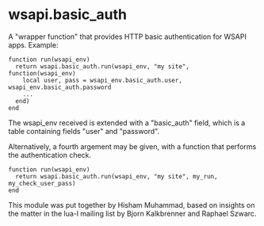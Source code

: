 
# wsapi.basic_auth

A "wrapper function" that provides HTTP basic authentication
for WSAPI apps. Example:

```
function run(wsapi_env)
  return wsapi.basic_auth.run(wsapi_env, "my site", function(wsapi_env)
    local user, pass = wsapi_env.basic_auth.user, wsapi_env.basic_auth.password
    ...
  end)
end
```

The wsapi_env received is extended with a "basic_auth" field, which
is a table containing fields "user" and "password".

Alternatively, a fourth argement may be given, with a function that
performs the authentication check.

```
function run(wsapi_env)
  return wsapi.basic_auth.run(wsapi_env, "my site", my_run, my_check_user_pass)
end
```

This module was put together by Hisham Muhammad, based on
insights on the matter in the lua-l mailing list by
Bjorn Kalkbrenner and Raphael Szwarc.
